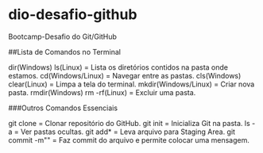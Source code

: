 # dio-desafio-github
Bootcamp-Desafio do  Git/GitHub 

##Lista de Comandos no Terminal 

dir(Windows) ls(Linux) = Lista os diretórios contidos na pasta onde estamos.
cd(Windows/Linux) = Navegar entre as pastas.
cls(Windows) clear(Linux) = Limpa a tela do terminal.
mkdir(Windows/Linux) = Criar nova pasta.
rmdir(Windows) rm -rf(Linux) = Excluir uma pasta.

###Outros Comandos Essenciais

git clone = Clonar repositório do GitHub.
git init = Inicializa Git na pasta.
ls -a = Ver pastas ocultas.
git add* = Leva arquivo para Staging Area.
git commit -m"" = Faz commit do arquivo e permite colocar uma mensagem.
